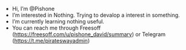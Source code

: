 - Hi, I’m @Pishone
- I’m interested in Nothing. Trying to devalop a interest in something.
- I’m currently learning nothing useful.
- You can reach me through Freesoff (https://freesoff.com/u/pishone_david/summary) or Telegram (https://t.me/pirateswayadmin)

<!---
Pishone/Pishone is a ✨ special ✨ repository because its `README.md` (this file) appears on your GitHub profile.
You can click the Preview link to take a look at your changes.
--->
